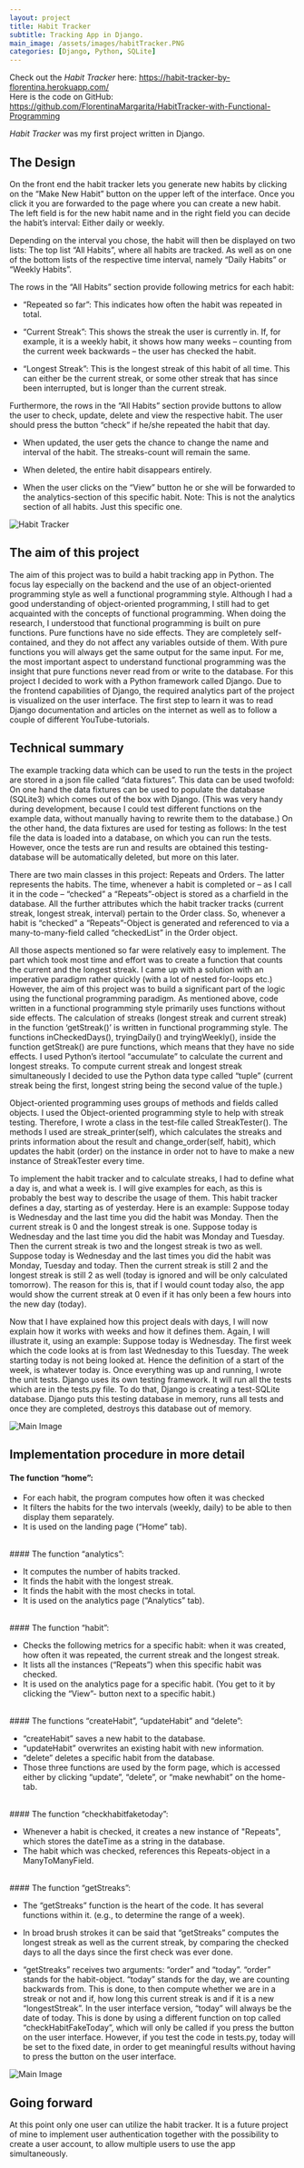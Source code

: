 ```yaml
---
layout: project
title: Habit Tracker
subtitle: Tracking App in Django.  
main_image: /assets/images/habitTracker.PNG
categories: [Django, Python, SQLite]
---
```

Check out the *Habit Tracker* here: <https://habit-tracker-by-florentina.herokuapp.com/>
    <br>
Here is the code on GitHub: <https://github.com/FlorentinaMargarita/HabitTracker-with-Functional-Programming>


*Habit Tracker* was my first project written in Django. 

## The Design

On the front end the habit tracker lets you generate new habits by clicking on the “Make New Habit” button on the upper left of the interface. 
Once you click it you are forwarded to the page where you can create a new habit. The left field is for the new habit name and in the right field you can decide the habit’s interval: Either daily or weekly. 

Depending on the interval you chose, the habit will then be displayed on two lists: The top list “All Habits”, where all habits are tracked. As well as on one of the bottom lists of the respective time interval, namely “Daily Habits” or “Weekly Habits”.

The rows in the “All Habits” section provide following metrics for each habit:

* “Repeated so far”: This indicates how often the habit was repeated in total.

* “Current Streak”: This shows the streak the user is currently in. If, for example, it is a weekly habit, it shows how many weeks – counting from the current week backwards – the user has checked the habit. 

* “Longest Streak”: This is the longest streak of this habit of all time. This can either be the current streak, or some other streak that has since been interrupted, but is longer than the current streak.  

Furthermore, the rows in the “All Habits” section provide buttons to allow the user to check, update, delete and view the respective habit. 
The user should press the button “check” if he/she repeated the habit that day.

* When updated, the user gets the chance to change the name and interval of the habit. The streaks-count will remain the same. 

* When deleted, the entire habit disappears entirely. 

* When the user clicks on the “View” button he or she will be forwarded to the analytics-section of this specific habit. Note: This is not the analytics section of all habits. Just this specific one. 



<span class="image"><img src="{{site.baseurl}}/assets/images/habitTracker_new.PNG" class="image fit"
                                alt="Habit Tracker" /></span> 

## The aim of this project

The aim of this project was to build a habit tracking app in Python. The focus lay especially on the backend and the use of an object-oriented programming style as well a functional programming style. Although I had a good understanding of object-oriented programming, I still had to get acquainted with the concepts of functional programming. When doing the research, I understood that functional programming is built on pure functions. Pure functions have no side effects. They are completely self-contained, and they do not affect any variables outside of them. With pure functions you will always get the same output for the same input. For me, the most important aspect to understand functional programming was the insight that pure functions never read from or write to the database. 
For this project I decided to work with a Python framework called Django. Due to the frontend capabilities of Django, the required analytics part of the project is visualized on the user interface. The first step to learn it was to read Django documentation and articles on the internet as well as to follow a couple of different YouTube-tutorials. 
<br/>

## Technical summary

The example tracking data which can be used to run the tests in the project are stored in a json file called “data fixtures”. This data can be used twofold: On one hand the data fixtures can be used to populate the database (SQLite3) which comes out of the box with Django. (This was very handy during development, because I could test different functions on the example data, without manually having to rewrite them to the database.) On the other hand, the data fixtures are used for testing as follows: In the test file the data is loaded into a database, on which you can run the tests. However, once the tests are run and results are obtained this testing-database will be automatically deleted, but more on this later.

There are two main classes in this project: Repeats and Orders. The latter represents the habits. The time, whenever a habit is completed or – as I call it in the code – “checked” a “Repeats”-object is stored as a charfield in the database. All the further attributes which the habit tracker tracks (current streak, longest streak, interval) pertain to the Order class. So, whenever a habit is “checked” a “Repeats”-Object is generated and referenced to via a many-to-many-field called “checkedList” in the Order object. 

All those aspects mentioned so far were relatively easy to implement. The part which took most time and effort was to create a function that counts the current and the longest streak. I came up with a solution with an imperative paradigm rather quickly (with a lot of nested for-loops etc.) However, the aim of this project was to build a significant part of the logic using the functional programming paradigm. As mentioned above, code written in a functional programming style primarily uses functions without side effects. The calculation of streaks (longest streak and current streak) in the function ‘getStreak()’ is written in functional programming style. The functions inCheckedDays(), tryingDaily() and tryingWeekly(), inside the function getStreak() are pure functions, which means that they have no side effects. I used Python’s itertool “accumulate” to calculate the current and longest streaks.  To compute current streak and longest streak simultaneously I decided to use the Python data type called “tuple” (current streak being the first, longest string being the second value of the tuple.)

Object-oriented programming uses groups of methods and fields called objects. I used the Object-oriented programming style to help with streak testing. Therefore, I wrote a class in the test-file called StreakTester(). The methods I used are streak_printer(self), which calculates the streaks and prints information about the result and change_order(self, habit), which updates the habit (order) on the instance in order not to have to make a new instance of StreakTester every time.  

To implement the habit tracker and to calculate streaks, I had to define what a day is, and what a week is. I will give examples for each, as this is probably the best way to describe the usage of them. This habit tracker defines a day, starting as of yesterday. Here is an example: Suppose today is Wednesday and the last time you did the habit was Monday. Then the current streak is 0 and the longest streak is one. Suppose today is Wednesday and the last time you did the habit was Monday and Tuesday. Then the current streak is two and the longest streak is two as well. Suppose today is Wednesday and the last times you did the habit was Monday, Tuesday and today. Then the current streak is still 2 and the longest streak is still 2 as well (today is ignored and will be only calculated tomorrow). The reason for this is, that if I would count today also, the app would show the current streak at 0 even if it has only been a few hours into the new day (today). 

Now that I have explained how this project deals with days, I will now explain how it works with weeks and how it defines them. Again, I will illustrate it, using an example: Suppose today is Wednesday. The first week which the code looks at is from last Wednesday to this Tuesday. The week starting today is not being looked at. Hence the definition of a start of the week, is whatever today is. 
Once everything was up and running, I wrote the unit tests. Django uses its own testing framework.  It will run all the tests which are in the tests.py file. To do that, Django is creating a test-SQLite database. Django puts this testing database in memory, runs all tests and once they are completed, destroys this database out of memory. 



<span class="image"><img src="{{site.baseurl}}/assets/images/habitTracker_analytics.PNG" class="image fit"
                                alt="Main Image" /></span> 


## Implementation procedure in more detail
#### The function “home”:

* For each habit, the program computes how often it was checked
* It filters the habits for the two intervals (weekly, daily) to be able to then 	display them separately. 
* It is used on the landing page (“Home” tab).

<br>
#### The function “analytics”: 

* It computes the number of habits tracked. 
* It finds the habit with the longest streak. 
* It finds the habit with the most checks in total. 
* It is used on the analytics page (“Analytics” tab).

<br>
#### The function “habit”: 

* Checks the following metrics for a specific habit: when it was created, how often it was repeated, the current streak and the longest streak. 
* It lists all the instances (“Repeats”) when this specific habit was 	checked. 
* It is used on the analytics page for a specific habit. (You get to it by 	clicking the “View”- button next to a specific habit.)

<br>
#### The functions “createHabit”, “updateHabit” and “delete”: 

* “createHabit” saves a new habit to the database. 
* “updateHabit” overwrites an existing habit with new information.
* “delete” deletes a specific habit from the database.
* Those three functions are used by the form page, which is accessed 	either by clicking 	“update”, “delete”, or “make newhabit” on the home-tab.

<br>
#### The function “checkhabitfaketoday”: 

* Whenever a habit is checked, it creates a new instance of "Repeats", which stores the dateTime as a string in the database. 
* The habit which was checked, references this Repeats-object in a 	ManyToManyField. 


<br>
#### The function “getStreaks”: 

* The “getStreaks” function is the heart of the code. It has several functions within it. (e.g., to determine the range of a week).
* In broad brush strokes it can be said that “getStreaks” computes the longest streak as well as the current streak, by comparing the checked days to all the days since the first check was ever done. 

* “getStreaks” receives two arguments: “order” and “today”. “order” stands for the habit-object. “today” stands for the day, we are counting backwards from. This is done, to then compute whether we are in a streak or not and if, how long this current streak is and if it is a new “longestStreak”. In the user interface version, “today” will always be the date of today. This is done by using a different function on top called “checkHabitFakeToday”, which will only be called if you press the button on the user interface. However, if you test the code in tests.py, today will be set to the fixed date, in order to get meaningful results without having to press the button on the user interface.





<span class="image"><img src="{{site.baseurl}}/assets/images/habitTrackerLogo.PNG" class="image fit"
                                alt="Main Image" /></span> 


## Going forward
At this point only one user can utilize the habit tracker.
It is a future project of mine to implement user authentication together with the possibility to create a user account, to allow multiple users to use the app simultaneously. 




